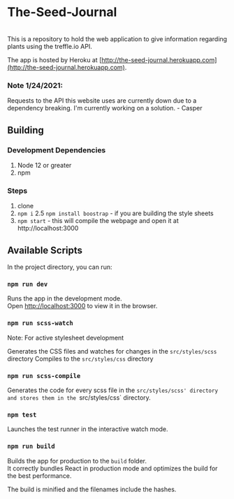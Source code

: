 # The-Seed-Journal
<br />
This is a repository to hold the web application to give information regarding plants using the treffle.io API.
<br />

The app is hosted by Heroku at [http://the-seed-journal.herokuapp.com](http://the-seed-journal.herokuapp.com).

### Note 1/24/2021:
Requests to the API this website uses are currently down due to a dependency breaking. I'm currently working on a solution. - Casper

## Building

### Development Dependencies

1. Node 12 or greater
2. npm

### Steps

1. clone
2. ` npm i `
2.5 ` npm install boostrap ` - if you are building the style sheets
3. ` npm start ` - this will compile the webpage and open it at http://localhost:3000

## Available Scripts

In the project directory, you can run:

### `npm run dev`

Runs the app in the development mode.<br />
Open [http://localhost:3000](http://localhost:3000) to view it in the browser.

### `npm run scss-watch`

Note: For active stylesheet development

Generates the CSS files and watches for changes in the `src/styles/scss` directory
Compiles to the `src/styles/css` directory

### `npm run scss-compile`

Generates the code for every scss file in the `src/styles/scss' directory and stores them in the `src/styles/css` directory.

### `npm test`

Launches the test runner in the interactive watch mode.<br />

### `npm run build`

Builds the app for production to the `build` folder.<br />
It correctly bundles React in production mode and optimizes the build for the best performance.

The build is minified and the filenames include the hashes.
